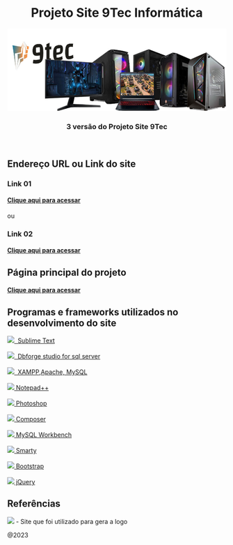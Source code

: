 <div align="center">
<h1>Projeto Site 9Tec Informática</h1>
<img src="img/banner.jpg" width="800px"/>
<h3>3 versão do Projeto Site 9Tec</h3>
</div>
<br/>

## Endereço URL ou Link do site 

<h3> Link 01 </h3>
<h4><a href="https://projeto9tec.caiorodriguesportfolios.com.br/">Clique aqui para acessar</a></h4>

ou

<h3>Link 02 </h3>
<h4><a href="http://projeto9tecinformatica.epizy.com/">Clique aqui para acessar</a></h4>

## Página principal do projeto
<h4><a href="https://github.com/caiorodrigues2804/projeto_9tec">Clique aqui para acessar</a></h4> 

## Programas e frameworks utilizados no desenvolvimento do site

<a href="https://www.sublimetext.com/"><img src="https://encrypted-tbn0.gstatic.com/images?q=tbn:ANd9GcQ8c6pwZVhVIQAGSQuFEfTd9z_02njDpEKvDXwuTNrQ67tHVPXgAXmZOtsiicNljuML4kM&usqp=CAU" style="display:inline"  width="60px">&nbsp; Sublime Text</a>
<br/><br/>
<a href="https://www.devart.com/dbforge/sql/studio/"><img src="https://encrypted-tbn0.gstatic.com/images?q=tbn:ANd9GcTDCuWn5BhpwH6v8SYAi9Qxdmc9HXYX5oZ_O6nzljJIYHmoI5tDCZBtLyJE_6YTzJgnq50&usqp=CAU" width="60px">&nbsp; Dbforge studio for sql server</a>
<br/><br/>
<a href="https://www.apachefriends.org/pt_br/index.html"><img src="https://upload.wikimedia.org/wikipedia/en/thumb/7/78/XAMPP_logo.svg/1200px-XAMPP_logo.svg.png" width="60px">&nbsp; XAMPP,Apache, MySQL</a>
<br/><br/>
<a href="https://notepad-plus-plus.org/downloads/"><img src="https://img.utdstc.com/icon/f89/6ae/f896aebe4551c1998fc00e2818180432803a952a418e30f2b21b647fde3cf836:200" width="60px">&nbsp;Notepad++</a>
<br/><br/>
<a href="https://www.adobe.com/br/products/photoshop.html"><img src="https://encrypted-tbn0.gstatic.com/images?q=tbn:ANd9GcSdt6J8Ct_fGtRJLWFiRRwJ6b7JghBNjbV5BQ&usqp=CAU" width="60px">&nbsp;Photoshop</a>
<br/><br/>
<a href="https://getcomposer.org"><img src="http://magenteiro.com/blog/wp-content/uploads/2017/07/Logo-composer-transparent.png" width="60px">&nbsp;Composer</a>
<br/><br/>
<a href="https://www.mysql.com/products/workbench/"><img src="https://pbs.twimg.com/profile_images/621577553376100352/lvR3kClO_400x400.png" width="60px">&nbsp;MySQL Workbench</a>
<br/><br/>
<a href="https://www.smarty.net/download"><img src="https://encrypted-tbn0.gstatic.com/images?q=tbn:ANd9GcQNnq552MaMZjtkoiPV5F2Avfdu7Xvmi9ccqVvvg414rB02NyPJSu3k50ge5K-DyrDVQzM&usqp=CAU" width="65px">&nbsp;Smarty</a>
<br/><br/>
<a href="https://getbootstrap.com/"><img src="https://encrypted-tbn0.gstatic.com/images?q=tbn:ANd9GcSfA9saZjv6q5LESFvG0kFqCWKyDY8GSwcY9TDkTFkTay-zXp30U2ydvFQoEYBMeh2mg4c&usqp=CAU" width="60px">&nbsp;Bootstrap</a>
<br/><br/>
<a href="https://jquery.com/"><img src="https://encrypted-tbn0.gstatic.com/images?q=tbn:ANd9GcRKICs179exfPrYfYKZEDzZvd6Q03pj-MCn5e1X_WOEb3qjCygIrMtvCclYQMhQBeGGWWk&usqp=CAU" width="60px">&nbsp;jQuery</a>

## Referências
<a href="https://www.namecheap.com/"><img src="https://cwstatic.nyc3.digitaloceanspaces.com/2317/namecheap-rektangul%C3%A4r-1.png?v=1611220073" width="200px"></a> - Site que foi utilizado para gera a logo

@2023
